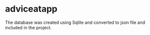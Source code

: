 # adviceatapp

The database was created using Sqlite and converted to json file and included in the project.
